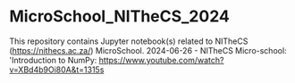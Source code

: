 # MicroSchool_NITheCS_2024
This repository contains Jupyter notebook(s) related to NITheCS (https://nithecs.ac.za/) MicroSchool.
2024-06-26 - NITheCS Micro-school: 'Introduction to NumPy: https://www.youtube.com/watch?v=XBd4b9Oi80A&t=1315s 
